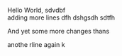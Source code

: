 Hello World,
sdvdbf	
adding more lines
dfh
dshgsdh
sdtfh

And yet some more changes
thans

anothe rline again k

